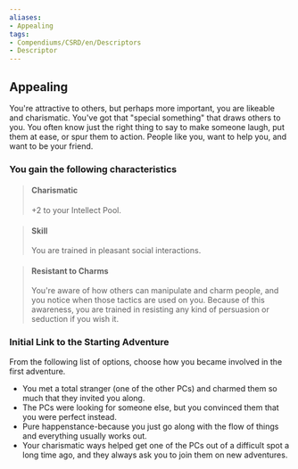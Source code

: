 ```yaml
---
aliases:
- Appealing
tags:
- Compendiums/CSRD/en/Descriptors
- Descriptor
---
```


## Appealing  
You're attractive to others, but perhaps more important, you are likeable and charismatic. You've got that "special something" that draws others to you. You often know just the right thing to say to make someone laugh, put them at ease, or spur them to action. People like you, want to help you, and want to be your friend.
### You gain the following characteristics  
> #### Charismatic
> +2 to your Intellect Pool.  

> #### Skill
> You are trained in pleasant social interactions.  

> #### Resistant to Charms
> You're aware of how others can manipulate and charm people, and you notice when those tactics are used on you. Because of this awareness, you are trained in resisting any kind of persuasion or seduction if you wish it.  

### Initial Link to the Starting Adventure  
From the following list of options, choose how you became involved in the first adventure.  
- You met a total stranger (one of the other PCs) and charmed them so much that they invited you along.  
- The PCs were looking for someone else, but you convinced them that you were perfect instead.  
- Pure happenstance-because you just go along with the flow of things and everything usually works out.  
- Your charismatic ways helped get one of the PCs out of a difficult spot a long time ago, and they always ask you to join them on new adventures.  